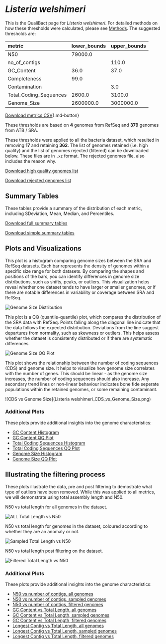 # *Listeria welshimeri*

This is the QualiBact page for *Listeria welshimeri*. For detailed methods on how these thresholds were calculated, please see [Methods](../../methods.md).
The suggested thresholds are: 

| metric                 | lower_bounds   | upper_bounds   |
|:-----------------------|:---------------|:---------------|
| N50                    | 79000.0        |                |
| no_of_contigs          |                | 110.0          |
| GC_Content             | 36.0           | 37.0           |
| Completeness           | 99.0           |                |
| Contamination          |                | 3.0            |
| Total_Coding_Sequences | 2600.0         | 3100.0         |
| Genome_Size            | 2600000.0      | 3000000.0      |

[Download metrics CSV](Listeria_welshimeri_metrics.csv){.md-button}


These thresholds are based on **4** genomes from RefSeq and **379** genomes from ATB / SRA.

These thresholds were applied to all the bacteria dataset, which resulted in removing **17** and retaining **362**.
The list of genomes retained (i.e. high quality) and the list of genomes rejected (filtered) can be downloaded below. These files are in `.xz` format. The rejected genomes file, also includes the reason why.

[Download high quality genomes list](Listeria_welshimeri_high_quality_genomes.csv.xz)


[Download rejected genomes list](Listeria_welshimeri_filtered_out_genomes.csv.xz)



## Summary Tables
These tables provide a summary of the distribution of each metric, including SDeviation, Mean, Median, and Percentiles.

[Download full summary tables](summary.csv)

[Download simple summary tables](selected_summary.csv)

## Plots and Visualizations

This plot is a histogram comparing genome sizes between the SRA and RefSeq datasets. Each bar represents the density of genomes within a specific size range for both datasets. By comparing the shapes and positions of the bars, you can identify differences in genome size distributions, such as shifts, peaks, or outliers. This visualization helps reveal whether one dataset tends to have larger or smaller genomes, or if there are notable differences in variability or coverage between SRA and RefSeq.

![Genome Size Distribution](Genome_Size_refseq_histogram_kde.png)

This plot is a QQ (quantile-quantile) plot, which compares the distribution of the SRA data with RefSeq. Points falling along the diagonal line indicate that the data follows the expected distribution. Deviations from the line suggest departures from normality, such as skewness or outliers. This helps assess whether the dataset is consistently distributed or if there are systematic differences.

![Genome Size QQ Plot](Genome_Size_refseq_qqplot.png)

This plot shows the relationship between the number of coding sequences (CDS) and genome size. It helps to visualize how genome size correlates with the number of genes. This should be linear - as the genome size increases, the number of coding sequences should also increase. Any secondary trend lines or non-linear behaviour indicates bone fide seperate populations within the retained genomes, or some remaining contaminant. 

![CDS vs Genome Size](Listeria welshimeri_CDS_vs_Genome_Size.png)

### Additional Plots

These plots provide additional insights into the genome characteristics:

- [GC Content Histogram](GC_Content_refseq_histogram_kde.png)
- [GC Content QQ Plot](GC_Content_refseq_qqplot.png)
- [Total Coding Sequences Histogram](Total_Coding_Sequences_refseq_histogram_kde.png)
- [Total Coding Sequences QQ Plot](Total_Coding_Sequences_refseq_qqplot.png)
- [Genome Size Histogram](Genome_Size_refseq_histogram_kde.png)
- [Genome Size QQ Plot](Genome_Size_refseq_qqplot.png)
## Illustrating the filtering process
These plots illustrate the data, pre and post filtering to demostrate what type of outliers have been removed. While this was applied to all metrics, we will demonstrate using total assembly length and N50.

N50 vs total length for all genomes in the dataset.

![ALL Total Length vs N50](Listeria_welshimeri_all_total_length_N50.png)

N50 vs total length for genomes in the dataset, coloured according to whether they are an anomaly or not.

![Sampled Total Length vs N50](Listeria_welshimeri_sample_total_length_N50.png)

N50 vs total length post filtering on the dataset.

![Filtered Total Length vs N50](Listeria_welshimeri_filt_total_length_N50.png)

### Additional Plots

These plots provide additional insights into the genome characteristics:

- [N50 vs number of contigs, all genomes](Listeria_welshimeri_all_N50_number.png)
- [N50 vs number of contigs, sampled genomes](Listeria_welshimeri_sample_N50_number.png)
- [N50 vs number of contigs, filtered genomes](Listeria_welshimeri_filt_N50_number.png)
- [GC Content vs Total Length, all genomes](Listeria_welshimeri_all_total_length_GC_Content.png)
- [GC Content vs Total Length, sampled genomes](Listeria_welshimeri_sample_total_length_GC_Content.png)
- [GC Content vs Total Length, filtered genomes](Listeria_welshimeri_filt_total_length_GC_Content.png)
- [Longest Contig vs Total Length, all genomes](Listeria_welshimeri_all_total_length_longest.png)
- [Longest Contig vs Total Length, sampled genomes](Listeria_welshimeri_sample_total_length_longest.png)
- [Longest Contig vs Total Length, filtered genomes](Listeria_welshimeri_filt_total_length_longest.png)
